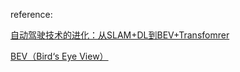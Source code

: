 



reference: 

[自动驾驶技术的进化：从SLAM+DL到BEV+Transfomrer](https://zhuanlan.zhihu.com/p/668428006)

[BEV（Bird‘s Eye View）](https://blog.csdn.net/zyh821351004/article/details/129665112)







